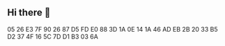 ## Hi there 👋
05 26 E3 7F 90 26 87 D5 FD E0 88 3D 1A 0E 14 1A 46 AD EB 2B 20 33 B5 D2 37 4F 16 5C 7D D1 B3 03 6A 
<!--
**Waveley93/Waveley93** is a ✨ _special_ ✨ repository because its `README.md` (this file) appears on your GitHub profile.

Here are some ideas to get you started:

- 🔭 I’m currently working on ...
- 🌱 I’m currently learning ...
- 👯 I’m looking to collaborate on ...
- 🤔 I’m looking for help with ...
- 💬 Ask me about ...
- 📫 How to reach me: ...
- 😄 Pronouns: ...
- ⚡ Fun fact: ...
-->
